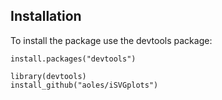 Installation
------------

To install the package use the devtools package:

```{r installation}
install.packages("devtools")

library(devtools)
install_github("aoles/iSVGplots")
```

